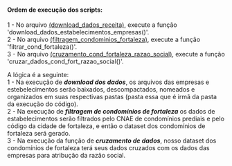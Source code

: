 #### Ordem de execução dos scripts:

1 - No arquivo [(download_dados_receita)](./scraping_download_dados_receita/download_dados_receita.ipynb), execute a função 'download_dados_estabelecimentos_empresas()'.</br>
2 - No arquivo [(filtragem_condominios_fortaleza)](./tratamento_arquivos_receita/filtragem_condominios_fortaleza.ipynb), execute a função 'filtrar_cond_fortaleza()'.</br>
3 - No arquivo [(cruzamento_cond_fortaleza_razao_social)](./tratamento_arquivos_receita/cruzamento_cond_fortaleza_razao_social.ipynb), execute a função 'cruzar_dados_cond_fort_razao_social()'.</br>

A lógica é a seguinte:</br>
1 - Na execução de **_download dos dados_**, os arquivos das empresas e estebelecimentos serão baixados, descompactados, nomeados e organizados em suas respectivas pastas (pasta essa que é irmã da pasta da execução do código).</br>
2 - Na execução de **_filtragem de condomínios de fortaleza_** os dados de estabelecimentos serão filtrados pelo CNAE de condomínios prediais e pelo código da cidade de fortaleza, e então o dataset dos condomínios de fortaleza será gerado.</br>
3 - Na execução da função de **_cruzamento de dados_**, nosso dataset dos condomínios de fortaleza terá seus dados cruzados com os dados das empresas para atribução da razão social.</br>
